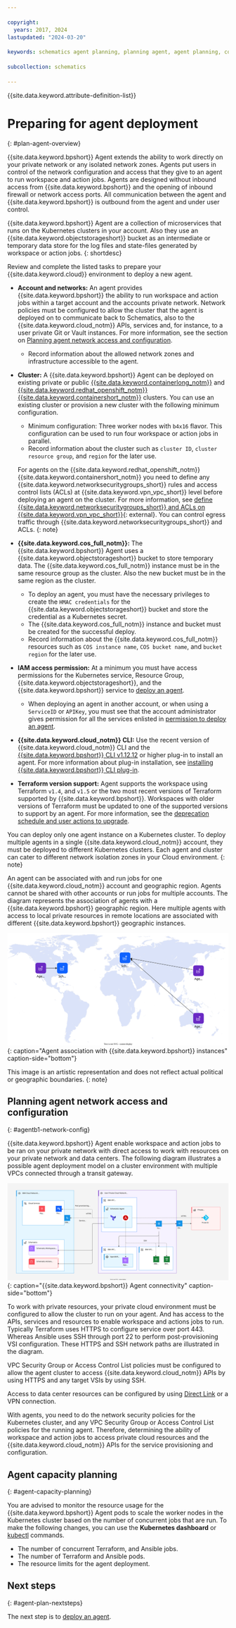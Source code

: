 ```yaml
---

copyright:
  years: 2017, 2024
lastupdated: "2024-03-20"

keywords: schematics agent planning, planning agent, agent planning, command-line, api, ui

subcollection: schematics

---
```


{{site.data.keyword.attribute-definition-list}}


# Preparing for agent deployment
{: #plan-agent-overview}

{{site.data.keyword.bpshort}} Agent extends the ability to work directly on your private network or any isolated network zones. Agents put users in control of the network configuration and access that they give to an agent to run workspace and action jobs. Agents are designed without inbound access from {{site.data.keyword.bpshort}} and the opening of inbound firewall or network access ports. All communication between the agent and {{site.data.keyword.bpshort}} is outbound from the agent and under user control.

{{site.data.keyword.bpshort}} Agent are a collection of microservices that runs on the Kubernetes clusters in your account. Also they use an {{site.data.keyword.objectstorageshort}} bucket as an intermediate or temporary data store for the log files and state-files generated by workspace or action jobs. 
{: shortdesc}

Review and complete the listed tasks to prepare your {{site.data.keyword.cloud}} environment to deploy a new agent.

- **Account and networks:** An agent provides {{site.data.keyword.bpshort}} the ability to run workspace and action jobs within a target account and the accounts private network. Network policies must be configured to allow the cluster that the agent is deployed on to communicate back to Schematics, also to the {{site.data.keyword.cloud_notm}} APIs, services and, for instance,  to a user private Git or Vault instances. For more information, see the section on [Planning agent network access and configuration](/docs/schematics?topic=schematics-plan-agent-overview#agentb1-network-config).
   - Record information about the allowed network zones and infrastructure accessible to the agent.
- **Cluster:** A {{site.data.keyword.bpshort}} Agent can be deployed on existing private or public [{{site.data.keyword.containerlong_notm}}](/docs/containers?topic=containers-clusters) and [{{site.data.keyword.redhat_openshift_notm}} {{site.data.keyword.containershort_notm}}](/docs/openshift?topic=openshift-learning-path-admin#admin_cluster) clusters. You can use an existing cluster or provision a new cluster with the following minimum configuration.
   - Minimum configuration: Three worker nodes with `b4x16` flavor. This configuration can be used to run four workspace or action jobs in parallel.
   - Record information about the cluster such as `cluster ID`, `cluster resource group`, and `region` for the later use.

    For agents on the {{site.data.keyword.redhat_openshift_notm}} {{site.data.keyword.containershort_notm}} you need to define any {{site.data.keyword.networksecuritygroups_short}} rules and access control lists (ACLs) at {{site.data.keyword.vpn_vpc_short}} level before deploying an agent on the cluster. For more information, see [define {{site.data.keyword.networksecuritygroups_short}} and ACLs on {{site.data.keyword.vpn_vpc_short}}](https://github.com/Cloud-Schematics/schematics-agents/blob/main/templates/infrastructure/vpc/network_acl.tf){: external}.
    You can control egress traffic through {{site.data.keyword.networksecuritygroups_short}} and ACLs.
    {: note}

- **{{site.data.keyword.cos_full_notm}}:** The {{site.data.keyword.bpshort}} Agent uses a {{site.data.keyword.objectstorageshort}} bucket to store temporary data. The {{site.data.keyword.cos_full_notm}} instance must be in the same resource group as the cluster. Also the new bucket must be in the same region as the cluster. 
    - To deploy an agent, you must have the necessary privileges to create the `HMAC credentials` for the {{site.data.keyword.objectstorageshort}} bucket and store the credential as a Kubernetes secret.
    - The {{site.data.keyword.cos_full_notm}} instance and bucket must be created for the successful deploy. 
    - Record information about the {{site.data.keyword.cos_full_notm}} resources such as `COS instance name`, `COS bucket name`, and `bucket region` for the later use.
- **IAM access permission:** At a minimum you must have access permissions for the Kubernetes service, Resource Group, {{site.data.keyword.objectstorageshort}}, and the {{site.data.keyword.bpshort}} service to [deploy an agent](/docs/schematics?topic=schematics-deploy-agent-overview&interface=cli).
    - When deploying an agent in another account, or when using a `ServiceID` or `APIKey`, you must see that the account administrator gives permission for all the services enlisted in [permission to deploy an agent](/docs/schematics?topic=schematics-access#agent-permissions).
- **{{site.data.keyword.cloud_notm}} CLI:** Use the recent version of {{site.data.keyword.cloud_notm}} CLI and the [{{site.data.keyword.bpshort}} CLI v1.12.12](/docs/schematics?topic=schematics-setup-cli#install-schematics-plugin) or higher plug-in to install an agent. For more information about plug-in installation, see [installing {{site.data.keyword.bpshort}} CLI plug-in](/docs/schematics?topic=schematics-setup-cli#install-schematics-plugin).
- **Terraform version support:** Agent supports the workspace using Terraform `v1.4`, and `v1.5` or the two most recent versions of Terraform supported by {{site.data.keyword.bpshort}}. Workspaces with older versions of Terraform must be updated to one of the supported versions to support by an agent. For more information, see the [deprecation schedule and user actions to upgrade](/docs/schematics?topic=schematics-deprecate-tf-version#deprecate-timeline).

You can deploy only one agent instance on a Kubernetes cluster. To deploy multiple agents in a single {{site.data.keyword.cloud_notm}} account, they must be deployed to different Kubernetes clusters. Each agent and cluster can cater to different network isolation zones in your Cloud environment.
{: note}

An agent can be associated with and run jobs for one {{site.data.keyword.cloud_notm}} account and geographic region. Agents cannot be shared with other accounts or run jobs for multiple accounts. The diagram represents the association of agents with a {{site.data.keyword.bpshort}} geographic region. Here multiple agents with access to local private resources in remote locations are associated with different {{site.data.keyword.bpshort}} geographic instances.

![Agent association with {{site.data.keyword.bpshort}} instances](images/new/sc-agents-world.svg){: caption="Agent association with {{site.data.keyword.bpshort}} instances" caption-side="bottom"}

This image is an artistic representation and does not reflect actual political or geographic boundaries. {: note}

## Planning agent network access and configuration
{: #agentb1-network-config}

{{site.data.keyword.bpshort}} Agent enable workspace and action jobs to be ran on your private network with direct access to work with resources on your private network and data centers. The following diagram illustrates a possible agent deployment model on a cluster environment with multiple VPCs connected through a transit gateway.

![{{site.data.keyword.bpshort}} Agent connectivity](images/sc-agents-network.svg){: caption="{{site.data.keyword.bpshort}} Agent connectivity" caption-side="bottom"}

To work with private resources, your private cloud environment must be configured to allow the cluster to run on your agent. And has access to the APIs, services and resources to enable workspace and actions jobs to run. Typically Terraform uses HTTPS to configure service over port 443. Whereas Ansible uses SSH through port 22 to perform post-provisioning VSI configuration. These HTTPS and SSH network paths are illustrated in the diagram.

VPC Security Group or Access Control List policies must be configured to allow the agent cluster to access {{site.data.keyword.cloud_notm}} APIs by using HTTPS and any target VSIs by using SSH.

Access to data center resources can be configured by using [Direct Link](/docs/dl?topic=dl-dl-about) or a VPN connection.

With agents, you need to do the network security policies for the Kubernetes cluster, and any VPC Security Group or Access Control List policies for the running agent. Therefore, determining the ability of workspace and action jobs to access private cloud resources and the {{site.data.keyword.cloud_notm}} APIs for the service provisioning and configuration.

## Agent capacity planning 
{: #agent-capacity-planning}

You are advised to monitor the resource usage for the {{site.data.keyword.bpshort}} Agent pods to scale the worker nodes in the Kubernetes cluster based on the number of concurrent jobs that are run. To make the following changes, you can use the **Kubernetes dashboard** or [kubectl](/docs/containers?topic=containers-cli-install) commands.
- The number of concurrent Terraform, and Ansible jobs.
- The number of Terraform and Ansible pods.
- The resource limits for the agent deployment.

## Next steps
{: #agent-plan-nextsteps}

The next step is to [deploy an agent](/docs/schematics?topic=schematics-deploy-agent-overview).
